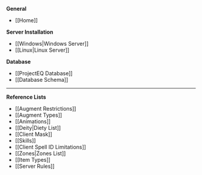 **General**
* [[Home]]

**Server Installation**
* [[Windows|Windows Server]]
* [[Linux|Linux Server]]

**Database**
* [[ProjectEQ Database]]
* [[Database Schema]]

---
**Reference Lists**
* [[Augment Restrictions]]
* [[Augment Types]]
* [[Animations]]
* [[Deity|Diety List]]
* [[Client Mask]]
* [[Skills]]
* [[Client Spell ID Limitations]]
* [[Zones|Zones List]]
* [[Item Types]]
* [[Server Rules]]